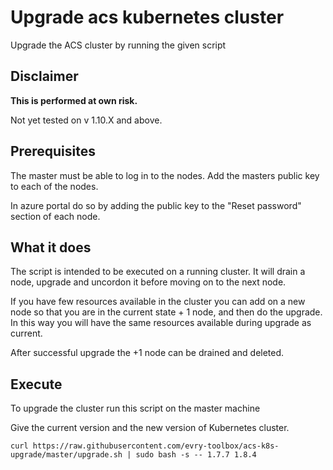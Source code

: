# Upgrade acs kubernetes cluster

Upgrade the ACS cluster by running the given script

## Disclaimer

**This is performed at own risk.**

Not yet tested on v 1.10.X and above.


## Prerequisites

The master must be able to log in to the nodes.
Add the masters public key to each of the nodes.

In azure portal do so by adding the public key to the "Reset password" section of each node.

## What it does


The script is intended to be executed on a running cluster.
It will drain a node, upgrade and uncordon it before moving on to the next node.

If you have few resources available in the cluster you can add on a new node so that
you are in the current state + 1 node, and then do the upgrade. In this way you will have the same resources available during upgrade as current.

After successful upgrade the +1 node can be drained and deleted.

## Execute

To upgrade the cluster run this script on the master machine

Give the current version and the new version of Kubernetes cluster.

```
curl https://raw.githubusercontent.com/evry-toolbox/acs-k8s-upgrade/master/upgrade.sh | sudo bash -s -- 1.7.7 1.8.4
```